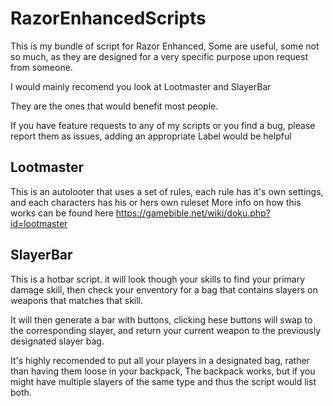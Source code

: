 # RazorEnhancedScripts

This is my bundle of script for Razor Enhanced, Some are useful, some not so much, as they are designed for a very specific purpose upon request from someone.

I would mainly recomend you look at
Lootmaster and SlayerBar

They are the ones that would benefit most people.

If you have feature requests to any of my scripts or you find a bug, please report them as issues, adding an appropriate Label would be helpful

## Lootmaster

This is an autolooter that uses a set of rules, each rule has it's own settings, and each characters has his or hers own ruleset
More info on how this works can be found here
https://gamebible.net/wiki/doku.php?id=lootmaster

## SlayerBar

This is a hotbar script. it will look though your skills to find your primary damage skill,
then check your enventory for a bag that contains slayers on weapons that matches that skill.

It will then generate a bar with buttons, clicking hese buttons will swap to the corresponding slayer,  and return your current weapon to the previously designated slayer bag.

It's highly recomended to put all your players in a designated bag, rather than having them loose in your backpack, The backpack works,
but if you might have multiple slayers of the same type and thus the script would list both.
